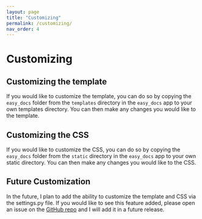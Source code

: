 ```yaml
---
layout: page
title: "Customizing"
permalink: /customizing/
nav_order: 4
---
```


# Customizing

## Customizing the template
If you would like to customize the template, you can do so by copying the `easy_docs` folder from the `templates` directory in the `easy_docs` app to your own templates directory. You can then make any changes you would like to the template.

## Customizing the CSS
If you would like to customize the CSS, you can do so by copying the `easy_docs` folder from the `static` directory in the `easy_docs` app to your own static directory. You can then make any changes you would like to the CSS.

## Future Customization
In the future, I plan to add the ability to customize the template and CSS via the settings.py file. If you would like to see this feature added, please open an issue on the [GitHub repo](https://github.com/LewisFletcher/django-easy-docs) and I will add it in a future release.